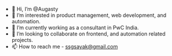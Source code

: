 - 👋 Hi, I’m @Augasty
- 👀 I’m interested in product management, web development, and automation. 
- 🌱 I’m currently working as a consultant in PwC India.
- 💞️ I’m looking to collaborate on frontend, and automation related projects.
- 📫 How to reach me - ssgsayak@gmail.com

<!---
Augasty/Augasty is a ✨ special ✨ repository because its `README.md` (this file) appears on your GitHub profile.
You can click the Preview link to take a look at your changes.
--->
